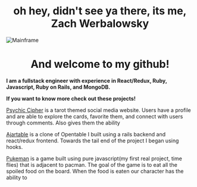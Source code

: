   
<h1 align="center">  oh hey, didn't see ya there, its me, Zach Werbalowsky </h1>

![Mainframe](https://user-images.githubusercontent.com/87534348/163480005-7efa2a3f-a1a8-4779-bdb4-7e42328fc1fc.jpeg)

<h1 align="center"> And welcome to my github! </h1>


**I am a fullstack engineer with experience in React/Redux, Ruby, Javascript, Ruby on Rails, and MongoDB.**


**If you want to know more check out these projects!**


[Psychic Cipher](https://psychiccipher.herokuapp.com/#/) is a tarot themed social media website. Users have a profile and are able to explore the cards, favorite them, and connect with users through comments. Also gives them the ability 


[Ajartable](https://opentabl.herokuapp.com/#/) is a clone of Opentable I built using a rails backend and react/redux frontend. Towards the tail end of the project I began using hooks. 

<!-- ![pukeman0](https://user-images.githubusercontent.com/87534348/166331283-02e53e9b-98a5-4ea8-b100-5e832a2aa34d.png) -->

[Pukeman](https://zwerbo.github.io/Javascript-Project/) is a game built using pure javascript(my first real project, time flies) that is adjacent to pacman. The goal of the game is to eat all the spoiled food on the board. When the food is eaten our character has the ability to 


<!--
**ZWerbo/Zwerbo** is a ✨ _special_ ✨ repository because its `README.md` (this file) appears on your GitHub profile.

Here are some ideas to get you started:

- 🔭 I’m currently working on ...
- 🌱 I’m currently learning ...
- 👯 I’m looking to collaborate on ...
- 🤔 I’m looking for help with ...
- 💬 Ask me about ...
- 📫 How to reach me: ...
- 😄 Pronouns: ...
- ⚡ Fun fact: ...
-->
